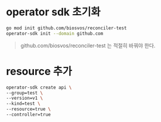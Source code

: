 # operator sdk 초기화
```bash
go mod init github.com/biosvos/reconciler-test
operator-sdk init --domain github.com
```
> github.com/biosvos/reconciler-test 는 적절히 바꿔야 한다.

# resource 추가
```bash
operator-sdk create api \
--group=test \
--version=v1 \
--kind=test \
--resource=true \
--controller=true
```